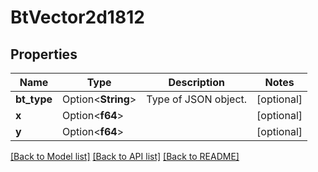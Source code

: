 # BtVector2d1812

## Properties

Name | Type | Description | Notes
------------ | ------------- | ------------- | -------------
**bt_type** | Option<**String**> | Type of JSON object. | [optional]
**x** | Option<**f64**> |  | [optional]
**y** | Option<**f64**> |  | [optional]

[[Back to Model list]](../README.md#documentation-for-models) [[Back to API list]](../README.md#documentation-for-api-endpoints) [[Back to README]](../README.md)


